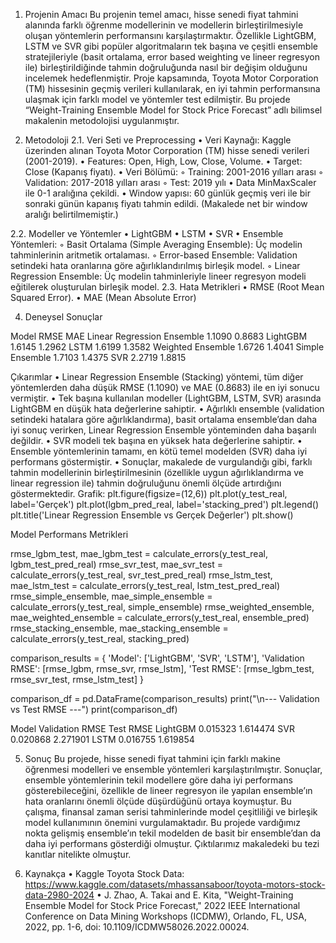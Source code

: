 1. Projenin Amacı
Bu projenin temel amacı, hisse senedi fiyat tahmini alanında farklı öğrenme modellerinin ve modellerin birleştirilmesiyle oluşan yöntemlerin performansını karşılaştırmaktır. Özellikle LightGBM, LSTM ve SVR gibi popüler algoritmaların tek başına ve çeşitli ensemble stratejileriyle (basit ortalama, error based weighting ve lineer regresyon ile) birleştirildiğinde tahmin doğruluğunda nasıl bir değişim olduğunu incelemek hedeflenmiştir. Proje kapsamında, Toyota Motor Corporation (TM) hissesinin geçmiş verileri kullanılarak, en iyi tahmin performansına ulaşmak için farklı model ve yöntemler test edilmiştir. Bu projede “Weight-Training Ensemble Model for Stock Price Forecast” adlı bilimsel makalenin metodolojisi uygulanmıştır.

2. Metodoloji
2.1. Veri Seti ve Preprocessing
    • Veri Kaynağı: Kaggle üzerinden alınan Toyota Motor Corporation (TM) hisse senedi verileri (2001-2019).
    • Features: Open, High, Low, Close, Volume.
    • Target: Close (Kapanış fiyatı).
    • Veri Bölümü:
        ◦ Training: 2001-2016 yılları arası
        ◦ Validation: 2017-2018 yılları arası
        ◦ Test: 2019 yılı
    • Data MinMaxScaler ile 0-1 aralığına çekildi.
    • Window yapısı: 60 günlük geçmiş veri ile bir sonraki günün kapanış fiyatı tahmin edildi. (Makalede net bir window aralığı belirtilmemiştir.)

2.2. Modeller ve Yöntemler
    • LightGBM
    • LSTM
    • SVR
    • Ensemble Yöntemleri:
        ◦ Basit Ortalama (Simple Averaging Ensemble): Üç modelin tahminlerinin aritmetik ortalaması.
        ◦ Error-based Ensemble: Validation setindeki hata oranlarına göre ağırlıklandırılmış birleşik model.
        ◦ Linear Regression Ensemble: Üç modelin tahminleriyle lineer regresyon modeli eğitilerek oluşturulan birleşik model.
2.3. Hata Metrikleri
    • RMSE (Root Mean Squared Error).
    • MAE (Mean Absolute Error)



4. Deneysel Sonuçlar

Model	RMSE	MAE
Linear Regression Ensemble	1.1090	0.8683
LightGBM	1.6145	1.2962
LSTM	1.6199	1.3582
Weighted Ensemble	1.6726	1.4041
Simple Ensemble	1.7103	1.4375
SVR	2.2719	1.8815

Çıkarımlar
    • Linear Regression Ensemble (Stacking) yöntemi, tüm diğer yöntemlerden daha düşük RMSE (1.1090) ve MAE (0.8683) ile en iyi sonucu vermiştir.
    • Tek başına kullanılan modeller (LightGBM, LSTM, SVR) arasında LightGBM en düşük hata değerlerine sahiptir.
    • Ağırlıklı ensemble (validation setindeki hatalara göre ağırlıklandırma), basit ortalama ensemble’dan daha iyi sonuç verirken, Linear Regression Ensemble yönteminden daha başarılı değildir.
    • SVR modeli tek başına en yüksek hata değerlerine sahiptir.
    • Ensemble yöntemlerinin tamamı, en kötü temel modelden (SVR) daha iyi performans göstermiştir.
    • Sonuçlar, makalede de vurgulandığı gibi, farklı tahmin modellerinin birleştirilmesinin (özellikle uygun ağırlıklandırma ve linear regression ile) tahmin doğruluğunu önemli ölçüde artırdığını göstermektedir.
Grafik:
plt.figure(figsize=(12,6))
plt.plot(y_test_real, label='Gerçek')
plt.plot(lgbm_pred_real, label='stacking_pred')
plt.legend()
plt.title('Linear Regression Ensemble vs Gerçek Değerler')
plt.show()



Model Performans Metrikleri

rmse_lgbm_test, mae_lgbm_test = calculate_errors(y_test_real, lgbm_test_pred_real)
rmse_svr_test, mae_svr_test = calculate_errors(y_test_real, svr_test_pred_real)
rmse_lstm_test, mae_lstm_test = calculate_errors(y_test_real, lstm_test_pred_real)
rmse_simple_ensemble, mae_simple_ensemble = calculate_errors(y_test_real, simple_ensemble)
rmse_weighted_ensemble, mae_weighted_ensemble = calculate_errors(y_test_real, ensemble_pred)
rmse_stacking_ensemble, mae_stacking_ensemble = calculate_errors(y_test_real, stacking_pred)

comparison_results = {
    'Model': ['LightGBM', 'SVR', 'LSTM'],
    'Validation RMSE': [rmse_lgbm, rmse_svr, rmse_lstm],
    'Test RMSE': [rmse_lgbm_test, rmse_svr_test, rmse_lstm_test]
}

comparison_df = pd.DataFrame(comparison_results)
print("\n--- Validation vs Test RMSE ---")
print(comparison_df)





Model	Validation RMSE	Test RMSE
LightGBM	0.015323	1.614474
SVR	0.020868	2.271901
LSTM	0.016755	1.619854

5. Sonuç
Bu projede, hisse senedi fiyat tahmini için farklı makine öğrenmesi modelleri ve ensemble yöntemleri karşılaştırılmıştır. Sonuçlar, ensemble yöntemlerinin tekil modellere göre daha iyi performans gösterebileceğini, özellikle de lineer regresyon ile yapılan ensemble’ın hata oranlarını önemli ölçüde düşürdüğünü ortaya koymuştur. Bu çalışma, finansal zaman serisi tahminlerinde model çeşitliliği ve birleşik model kullanımının önemini vurgulamaktadır. Bu projede vardığımız nokta gelişmiş ensemble’ın tekil modelden de basit bir ensemble’dan da daha iyi performans gösterdiği olmuştur. Çıktılarımız makaledeki bu tezi kanıtlar nitelikte olmuştur.



6. Kaynakça
    • Kaggle Toyota Stock Data: https://www.kaggle.com/datasets/mhassansaboor/toyota-motors-stock-data-2980-2024
    • J. Zhao, A. Takai and E. Kita, "Weight-Training Ensemble Model for Stock Price Forecast," 2022 IEEE International Conference on Data Mining Workshops (ICDMW), Orlando, FL, USA, 2022, pp. 1-6, doi: 10.1109/ICDMW58026.2022.00024.
